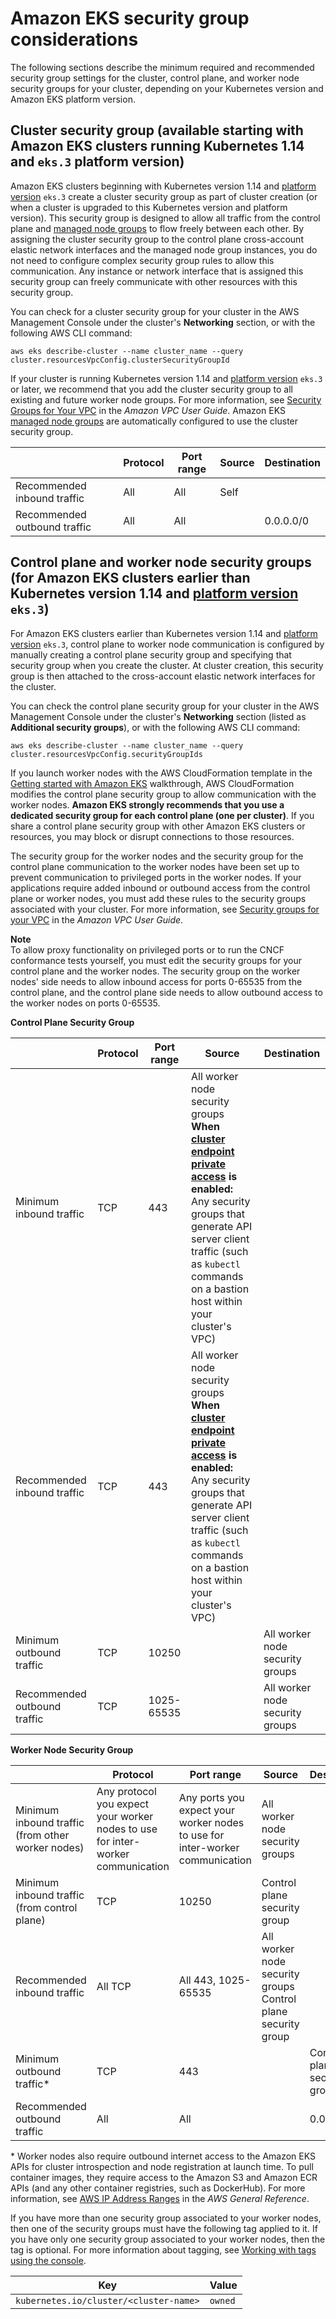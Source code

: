 # Amazon EKS security group considerations<a name="sec-group-reqs"></a>

The following sections describe the minimum required and recommended security group settings for the cluster, control plane, and worker node security groups for your cluster, depending on your Kubernetes version and Amazon EKS platform version\.

## Cluster security group \(available starting with Amazon EKS clusters running Kubernetes 1\.14 and `eks.3` platform version\)<a name="cluster-sg"></a>

Amazon EKS clusters beginning with Kubernetes version 1\.14 and [platform version](platform-versions.md) `eks.3` create a cluster security group as part of cluster creation \(or when a cluster is upgraded to this Kubernetes version and platform version\)\. This security group is designed to allow all traffic from the control plane and [managed node groups](managed-node-groups.md) to flow freely between each other\. By assigning the cluster security group to the control plane cross\-account elastic network interfaces and the managed node group instances, you do not need to configure complex security group rules to allow this communication\. Any instance or network interface that is assigned this security group can freely communicate with other resources with this security group\.

You can check for a cluster security group for your cluster in the AWS Management Console under the cluster's **Networking** section, or with the following AWS CLI command:

```
aws eks describe-cluster --name cluster_name --query cluster.resourcesVpcConfig.clusterSecurityGroupId
```

If your cluster is running Kubernetes version 1\.14 and [platform version](platform-versions.md) `eks.3` or later, we recommend that you add the cluster security group to all existing and future worker node groups\. For more information, see [Security Groups for Your VPC](https://docs.aws.amazon.com/vpc/latest/userguide/VPC_SecurityGroups.html) in the *Amazon VPC User Guide*\. Amazon EKS [managed node groups](managed-node-groups.md) are automatically configured to use the cluster security group\.


|  | Protocol | Port range | Source | Destination | 
| --- | --- | --- | --- | --- | 
| Recommended inbound traffic |  All  |  All  | Self |  | 
| Recommended outbound traffic |  All  |  All  |  |  0\.0\.0\.0/0  | 

## Control plane and worker node security groups \(for Amazon EKS clusters earlier than Kubernetes version 1\.14 and [platform version](platform-versions.md) `eks.3`\)<a name="control-plane-worker-node-sgs"></a>

For Amazon EKS clusters earlier than Kubernetes version 1\.14 and [platform version](platform-versions.md) `eks.3`, control plane to worker node communication is configured by manually creating a control plane security group and specifying that security group when you create the cluster\. At cluster creation, this security group is then attached to the cross\-account elastic network interfaces for the cluster\.

You can check the control plane security group for your cluster in the AWS Management Console under the cluster's **Networking** section \(listed as **Additional security groups**\), or with the following AWS CLI command:

```
aws eks describe-cluster --name cluster_name --query cluster.resourcesVpcConfig.securityGroupIds
```

If you launch worker nodes with the AWS CloudFormation template in the [Getting started with Amazon EKS](getting-started.md) walkthrough, AWS CloudFormation modifies the control plane security group to allow communication with the worker nodes\. **Amazon EKS strongly recommends that you use a dedicated security group for each control plane \(one per cluster\)**\. If you share a control plane security group with other Amazon EKS clusters or resources, you may block or disrupt connections to those resources\.

The security group for the worker nodes and the security group for the control plane communication to the worker nodes have been set up to prevent communication to privileged ports in the worker nodes\. If your applications require added inbound or outbound access from the control plane or worker nodes, you must add these rules to the security groups associated with your cluster\. For more information, see [Security groups for your VPC](https://docs.aws.amazon.com/vpc/latest/userguide/VPC_SecurityGroups.html) in the *Amazon VPC User Guide*\.

**Note**  
To allow proxy functionality on privileged ports or to run the CNCF conformance tests yourself, you must edit the security groups for your control plane and the worker nodes\. The security group on the worker nodes' side needs to allow inbound access for ports 0\-65535 from the control plane, and the control plane side needs to allow outbound access to the worker nodes on ports 0\-65535\.


**Control Plane Security Group**  

|  | Protocol | Port range | Source | Destination | 
| --- | --- | --- | --- | --- | 
| Minimum inbound traffic |  TCP  |  443  |  All worker node security groups **When [cluster endpoint private access](cluster-endpoint.md) is enabled:** Any security groups that generate API server client traffic \(such as `kubectl` commands on a bastion host within your cluster's VPC\)  |  | 
| Recommended inbound traffic |  TCP  |  443  |  All worker node security groups **When [cluster endpoint private access](cluster-endpoint.md) is enabled:** Any security groups that generate API server client traffic \(such as `kubectl` commands on a bastion host within your cluster's VPC\)  |  | 
| Minimum outbound traffic |  TCP  |  10250  |  |  All worker node security groups  | 
| Recommended outbound traffic |  TCP  |  1025\-65535  |  |  All worker node security groups  | 


**Worker Node Security Group**  

|  | Protocol | Port range | Source | Destination | 
| --- | --- | --- | --- | --- | 
| Minimum inbound traffic \(from other worker nodes\) |  Any protocol you expect your worker nodes to use for inter\-worker communication  |  Any ports you expect your worker nodes to use for inter\-worker communication  |  All worker node security groups  |  | 
| Minimum inbound traffic \(from control plane\) |  TCP  |  10250  |  Control plane security group  |  | 
| Recommended inbound traffic |  All TCP  |  All 443, 1025\-65535  |  All worker node security groups Control plane security group  |  | 
| Minimum outbound traffic\* |  TCP  |  443  |  |  Control plane security group  | 
| Recommended outbound traffic |  All  |  All  |  |  0\.0\.0\.0/0  | 

\* Worker nodes also require outbound internet access to the Amazon EKS APIs for cluster introspection and node registration at launch time\. To pull container images, they require access to the Amazon S3 and Amazon ECR APIs \(and any other container registries, such as DockerHub\)\. For more information, see [AWS IP Address Ranges](https://docs.aws.amazon.com/general/latest/gr/aws-ip-ranges.html) in the *AWS General Reference*\.

If you have more than one security group associated to your worker nodes, then one of the security groups must have the following tag applied to it\. If you have only one security group associated to your worker nodes, then the tag is optional\. For more information about tagging, see [Working with tags using the console](eks-using-tags.md#tag-resources-console)\.


| Key | Value | 
| --- | --- | 
| `kubernetes.io/cluster/<cluster-name>` | `owned` | 